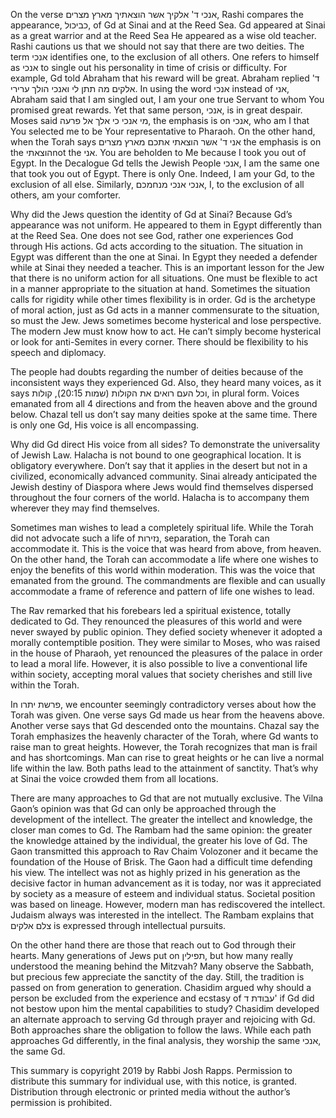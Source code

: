 On the verse אנכי ד' אלקיך אשר הוצאתיך מארץ מצרים, Rashi compares the appearance, כביכול, of Gd at Sinai and at the Reed Sea. Gd appeared at Sinai as a great warrior and at the Reed Sea He appeared as a wise old teacher. Rashi cautions us that we should not say that there are two deities. The term אנכי identifies one, to the exclusion of all others. One refers to himself as אנכי to single out his personality in time of crisis or difficulty. For example, Gd told Abraham that his reward will be great. Abraham replied ד' אלקים מה תתן לי ואנכי הולך ערירי. In using the word אנכי instead of אני, Abraham said that I am singled out, I am your one true Servant to whom You promised great rewards. Yet that same person, אנכי, is in great despair. Moses said מי אנכי כי אלך אל פרעה, the emphasis is on אנכי, who am I that You selected me to be Your representative to Pharaoh. On the other hand, when the Torah says אני ד' אשר הוצאתי אתכם מארץ מצרים the emphasis is on the  הוצאתיnot the אני. You are beholden to Me because I took you out of Egypt. In the Decalogue Gd tells the Jewish People אנכי, I am the same one that took you out of Egypt. There is only One. Indeed, I am your Gd, to the exclusion of all else. Similarly, אנכי אנכי מנחמכם, I, to the exclusion of all others, am your comforter.

Why did the Jews question the identity of Gd at Sinai? Because Gd’s appearance was not uniform. He appeared to them in Egypt differently than at the Reed Sea. One does not see God, rather one experiences God through His actions. Gd acts according to the situation. The situation in Egypt was different than the one at Sinai. In Egypt they needed a defender while at Sinai they needed a teacher. This is an important lesson for the Jew that there is no uniform action for all situations. One must be flexible to act in a manner appropriate to the situation at hand. Sometimes the situation calls for rigidity while other times flexibility is in order. Gd is the archetype of moral action, just as Gd acts in a manner commensurate to the situation, so must the Jew. Jews sometimes become hysterical and lose perspective. The modern Jew must know how to act. He can’t simply become hysterical or look for anti-Semites in every corner. There should be flexibility to his speech and diplomacy. 

The people had doubts regarding the number of deities because of the inconsistent ways they experienced Gd. Also, they heard many voices, as it says וכל העם רואים את הקולות (שמות 20:15), קולות, in plural form. Voices emanated from all 4 directions and from the heaven above and the ground below. Chazal tell us don’t say many deities spoke at the same time. There is only one Gd, His voice is all encompassing.

Why did Gd direct His voice from all sides? To demonstrate the universality of Jewish Law. Halacha is not bound to one geographical location. It is obligatory everywhere. Don’t say that it applies in the desert but not in a civilized, economically advanced community. Sinai already anticipated the Jewish destiny of Diaspora where Jews would find themselves dispersed throughout the four corners of the world. Halacha is to accompany them wherever they may find themselves.

Sometimes man wishes to lead a completely spiritual life. While the Torah did not advocate such a life of נזירות, separation, the Torah can accommodate it. This is the voice that was heard from above, from heaven. On the other hand, the Torah can accommodate a life where one wishes to enjoy the benefits of this world within moderation. This was the voice that emanated from the ground. The commandments are flexible and can usually accommodate a frame of reference and pattern of life one wishes to lead. 

The Rav remarked that his forebears led a spiritual existence, totally dedicated to Gd. They renounced the pleasures of this world and were never swayed by public opinion. They defied society whenever it adopted a morally contemptible position. They were similar to Moses, who was raised in the house of Pharaoh, yet renounced the pleasures of the palace in order to lead a moral life. However, it is also possible to live a conventional life within society, accepting moral values that society cherishes and still live within the Torah.

In פרשת יתרו, we encounter seemingly contradictory verses about how the Torah was given. One verse says Gd made us hear from the heavens above. Another verse says that Gd descended onto the mountains. Chazal say the Torah emphasizes the heavenly character of the Torah, where Gd wants to raise man to great heights. However, the Torah recognizes that man is frail and has shortcomings. Man can rise to great heights or he can live a normal life within the law. Both paths lead to the attainment of sanctity. That’s why at Sinai the voice crowded them from all locations. 

There are many approaches to Gd that are not mutually exclusive. The Vilna Gaon’s opinion was that Gd can only be approached through the development of the intellect. The greater the intellect and knowledge, the closer man comes to Gd. The Rambam had the same opinion: the greater the knowledge attained by the individual, the greater his love of Gd. The Gaon transmitted this approach to Rav Chaim Volozoner and it became the foundation of the House of Brisk. The Gaon had a difficult time defending his view. The intellect was not as highly prized in his generation as the decisive factor in human advancement as it is today, nor was it appreciated by society as a measure of esteem and individual status. Societal position was based on lineage. However, modern man has rediscovered the intellect. Judaism always was interested in the intellect. The Rambam explains that צלם אלקים is expressed through intellectual pursuits.

On the other hand there are those that reach out to God through their hearts. Many generations of Jews put on תפילין, but how many really understood the meaning behind the Mitzvah? Many observe the Sabbath, but precious few appreciate the sanctity of the day. Still, the tradition is passed on from generation to generation. Chasidim argued why should a person be excluded from the experience and ecstasy of עבודת ד' if Gd did not bestow upon him the mental capabilities to study? Chasidim developed an alternate approach to serving Gd through prayer and rejoicing with Gd. Both approaches share the obligation to follow the laws. While each path approaches Gd differently, in the final analysis, they worship the same אנכי, the same Gd.

This summary is copyright 2019 by Rabbi Josh Rapps. Permission to distribute this summary for individual use, with this notice, is granted. Distribution through electronic or printed media without the author’s permission is prohibited.

